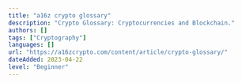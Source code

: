 ```yaml
---
title: "a16z crypto glossary"
description: "Crypto Glossary: Cryptocurrencies and Blockchain."
authors: []
tags: ["Cryptography"]
languages: []
url: "https://a16zcrypto.com/content/article/crypto-glossary/"
dateAdded: 2023-04-22
level: "Beginner"
---
```


